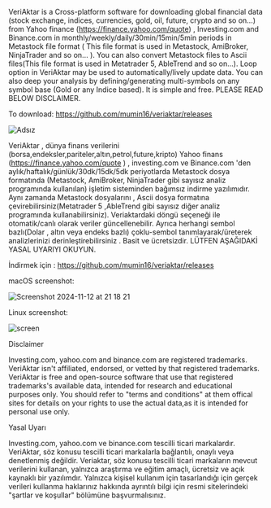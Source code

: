 VeriAktar is a Cross-platform software for downloading global financial data (stock exchange, indices, currencies, gold, oil, future, crypto and so on...) from Yahoo finance (https://finance.yahoo.com/quote) , Investing.com and Binance.com in monthly/weekly/daily/30min/15min/5min periods in Metastock file format ( This file format is used in Metastock, AmiBroker, NinjaTrader and so on... ). You can also convert Metastock files to Ascii files(This file format is used in Metatrader 5, AbleTrend and so on...). Loop option in VeriAktar may be used to automatically/lively update data. You can also deep your analysis by defining/generating multi-symbols on any symbol base (Gold or any Indice based). It is simple and free. PLEASE READ BELOW DISCLAIMER.

To download: https://github.com/mumin16/veriaktar/releases


![Adsız](https://github.com/user-attachments/assets/45eae86d-614d-4b8c-9c84-d749974e8380)


VeriAktar , ﻿dünya finans verilerini (borsa,endeksler,pariteler,altın,petrol,future,kripto) Yahoo finans (https://finance.yahoo.com/quote ) , investing.com ve Binance.com 'den aylık/haftalık/günlük/30dk/15dk/5dk periyotlarda Metastock dosya formatında (Metastock, AmiBroker, NinjaTrader gibi sayısız analiz programında kullanılan) işletim sisteminden bağımsız indirme yazılımıdır. Aynı zamanda Metastock dosyalarını , Ascii dosya formatına çevirebilirsiniz(Metatrader 5 ,AbleTrend gibi sayısız diğer analiz programında kullanabilirsiniz). Veriaktardaki döngü seçeneği ile otomatik/canlı olarak veriler güncellenebilir. Ayrıca herhangi sembol bazlı(Dolar , altın veya endeks bazlı) çoklu-sembol tanımlayarak/üreterek analizlerinizi derinleştirebilirsiniz . Basit ve ücretsizdir. LÜTFEN AŞAĞIDAKİ YASAL UYARIYI OKUYUN.

İndirmek için : https://github.com/mumin16/veriaktar/releases

macOS screenshot:

![Screenshot 2024-11-12 at 21 18 21](https://github.com/user-attachments/assets/85718c0b-77e6-480a-b253-7e1bc84216a7)


Linux screenshot:

![screen](https://github.com/user-attachments/assets/96beb6d9-62ec-4f5a-82ae-7ee5cfa76efe)



Disclaimer

Investing.com, yahoo.com and binance.com are registered trademarks.
VeriAktar isn't affiliated, endorsed, or vetted by that registered trademarks.
VeriAktar is free and open-source software that use that registered trademarks's available data, intended for research and educational purposes only.
You should refer to  "terms and conditions" at them offical sites for details on your rights to use the actual data,as it is intended for personal use only.

Yasal Uyarı

Investing.com, yahoo.com ve binance.com tescilli ticari markalardır.
VeriAktar, söz konusu tescilli ticari markalarla bağlantılı, onaylı veya denetlenmiş değildir.
Veriaktar, söz konusu tescilli ticari markaların mevcut verilerini kullanan, yalnızca araştırma ve eğitim amaçlı, ücretsiz ve açık kaynaklı bir yazılımdır.
Yalnızca kişisel kullanım için tasarlandığı için gerçek verileri kullanma haklarınız hakkında ayrıntılı bilgi için resmi sitelerindeki "şartlar ve koşullar" bölümüne başvurmalısınız.



